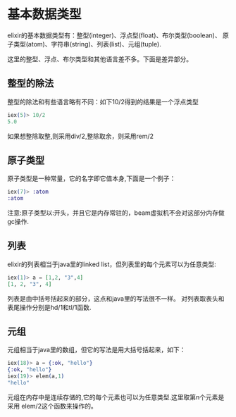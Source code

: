 # 基本数据类型
elixir的基本数据类型有：整型(integer)、浮点型(float)、布尔类型(boolean)、
原子类型(atom)、字符串(string)、列表(list)、元组(tuple).

这里的整型、浮点、布尔类型和其他语言差不多。下面是差异部分。

## 整型的除法
整型的除法和有些语言略有不同：如下10/2得到的结果是一个浮点类型
```elixir
iex(5)> 10/2
5.0
```
如果想整除取整,则采用div/2,整除取余，则采用rem/2

## 原子类型
原子类型是一种常量，它的名字即它值本身,下面是一个例子：
```elixir
iex(7)> :atom
:atom
```
注意:原子类型以:开头，并且它是内存常驻的，beam虚拟机不会对这部分内存做gc操作.

## 列表
elixir的列表相当于java里的linked list，但列表里的每个元素可以为任意类型:
```elixir
iex(1)> a = [1,2, "3",4]
[1, 2, "3", 4]
```
列表是由中括号括起来的部分，这点和java里的写法很不一样。
对列表取表头和表尾操作分别是hd/1和tl/1函数.

## 元组
元组相当于java里的数组，但它的写法是用大括号括起来，如下：
```elixir
iex(18)> a = {:ok, "hello"}
{:ok, "hello"}
iex(19)> elem(a,1)
"hello"
```
元组在内存中是连续存储的,它的每个元素也可以为任意类型.这里取第n个元素是采用
elem/2这个函数来操作的。
